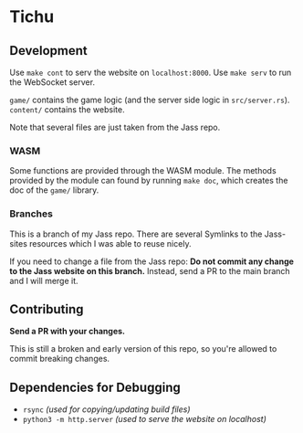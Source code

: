# Tichu

## Development

Use `make cont` to serv the website on `localhost:8000`.
Use `make serv` to run the WebSocket server.

`game/` contains the game logic (and the server side logic in `src/server.rs`).
`content/` contains the website.

Note that several files are just taken from the Jass repo.

### WASM

Some functions are provided through the WASM module.
The methods provided by the module can found by running `make doc`,
which creates the doc of the `game/` library.


### Branches

This is a branch of my Jass repo. There are several Symlinks to the Jass-sites resources which
I was able to reuse nicely.

If you need to change a file from the Jass repo: **Do not commit any change to the Jass website on this branch.**
Instead, send a PR to the main branch and I will merge it.

## Contributing

**Send a PR with your changes.**

This is still a broken and early version of this repo, so you're allowed to commit
breaking changes.

## Dependencies for Debugging

- `rsync` _(used for copying/updating build files)_
- `python3 -m http.server` _(used to serve the website on localhost)_
